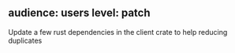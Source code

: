 audience: users
level: patch
---
Update a few rust dependencies in the client crate to help reducing duplicates
